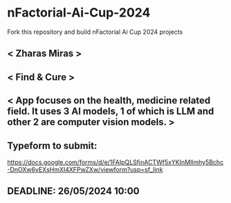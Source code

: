 # nFactorial-Ai-Cup-2024
Fork this repository and build nFactorial Ai Cup 2024 projects 

## < Zharas Miras >

## < Find & Cure >

## < App focuses on the health, medicine related field. It uses 3 AI models, 1 of which is LLM and other 2 are computer vision models. >


## Typeform to submit:
https://docs.google.com/forms/d/e/1FAIpQLSfjnACTWf5xYKInMllmhy5Bchc-DnOXw6vEXsHmXI4XFPwZXw/viewform?usp=sf_link

## DEADLINE: 26/05/2024 10:00
